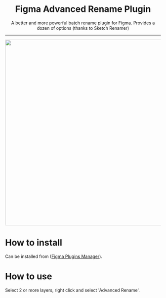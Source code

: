 <h1 align="center">Figma Advanced Rename Plugin</h1>

<p align="center">A better and more powerful batch rename plugin for Figma. Provides a dozen of options (thanks to Sketch Renamer)</p>

<hr/>

<p align="center">
<img src="https://user-images.githubusercontent.com/1207863/52700168-7a92a780-2f88-11e9-84d8-eee6fa3e1f68.png" height="600" />
</p>

# How to install
Can be installed from ([Figma Plugins Manager](https://github.com/jachui/figma-plugin-manager)).

# How to use
Select 2 or more layers, right click and select 'Advanced Rename'.

